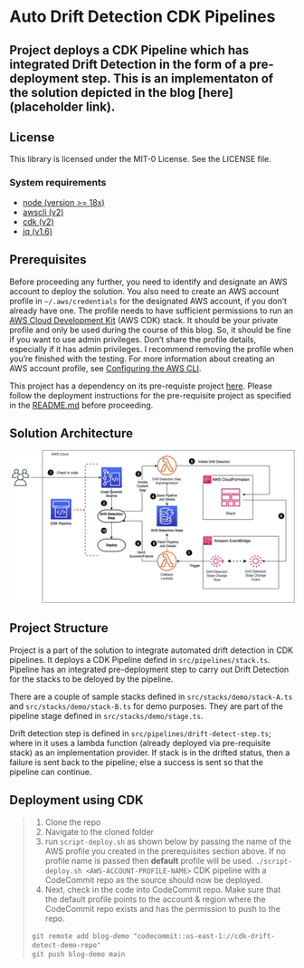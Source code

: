 # Auto Drift Detection CDK Pipelines

## Project deploys a CDK Pipeline which has integrated Drift Detection in the form of a pre-deployment step. This is an implementaton of the solution depicted in the blog [here](placeholder link).

## License

This library is licensed under the MIT-0 License. See the LICENSE file.

### System requirements

- [node (version >= 18x)](https://nodejs.org/en/download/)
- [awscli (v2)](https://docs.aws.amazon.com/cli/latest/userguide/cli-chap-configure.html)
- [cdk (v2)](https://docs.aws.amazon.com/cdk/v2/guide/cli.html)
- [jq (v1.6)](https://github.com/stedolan/jq/wiki/Installation)

## Prerequisites

Before proceeding any further, you need to identify and designate an AWS account to deploy the solution. You also need to create an AWS account profile in `~/.aws/credentials` for the designated AWS account, if you don’t already have one. The profile needs to have sufficient permissions to run an [AWS Cloud Development Kit](https://aws.amazon.com/cdk/) (AWS CDK) stack. It should be your private profile and only be used during the course of this blog. So, it should be fine if you want to use admin privileges. Don’t share the profile details, especially if it has admin privileges. I recommend removing the profile when you’re finished with the testing. For more information about creating an AWS account profile, see [Configuring the AWS CLI](https://docs.aws.amazon.com/cli/latest/userguide/cli-chap-configure.html).

This project has a dependency on its pre-requiste project [here](https://github.com/aws-samples/aws-auto-drift-detection-in-cdk-pipeline-prereq). Please follow the deployment instructions for the pre-requisite project as specified in the [README.md](https://github.com/aws-samples/aws-auto-drift-detection-in-cdk-pipeline-prereq/blob/main/README.md#deployment-using-cdk) before proceeding.

## Solution Architecture

![Auto Drift Detection in CDK Pipelines](./design.png?raw=true 'Architecture Diagram')

## Project Structure

Project is a part of the solution to integrate automated drift detection in CDK pipelines. It deploys a CDK Pipeline defind in `src/pipelines/stack.ts`. Pipeline has an integrated pre-deployment step to carry out Drift Detection for the stacks to be deloyed by the pipeline.

There are a couple of sample stacks defined in `src/stacks/demo/stack-A.ts` and `src/stacks/demo/stack-B.ts` for demo purposes. They are part of the pipeline stage defined in `src/stacks/demo/stage.ts`.

Drift detection step is defined in `src/pipelines/drift-detect-step.ts`; where in it uses a lambda function (already deployed via pre-requisite stack) as an implementation provider. If stack is in the drifted status, then a failure is sent back to the pipeline; else a success is sent so that the pipeline can continue.

## Deployment using CDK

> 1. Clone the repo
> 2. Navigate to the cloned folder
> 3. run `script-deploy.sh` as shown below by passing the name of the AWS profile you created in the prerequisites section above. If no profile name is passed then **default** profile will be used.
>    `./script-deploy.sh <AWS-ACCOUNT-PROFILE-NAME>`
>    CDK pipeline with a CodeCommit repo as the source should now be deployed.
> 4. Next, check in the code into CodeCommit repo. Make sure that the default profile points to the account & region where the CodeCommit repo exists and has the permission to push to the repo.
>
> ```
> git remote add blog-demo "codecommit::us-east-1://cdk-drift-detect-demo-repo"
> git push blog-demo main
> ```
